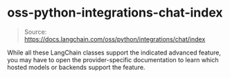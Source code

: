 # oss-python-integrations-chat-index

> Source: https://docs.langchain.com/oss/python/integrations/chat/index

While all these LangChain classes support the indicated advanced feature, you may have to open the provider-specific documentation to learn which hosted models or backends support the feature.